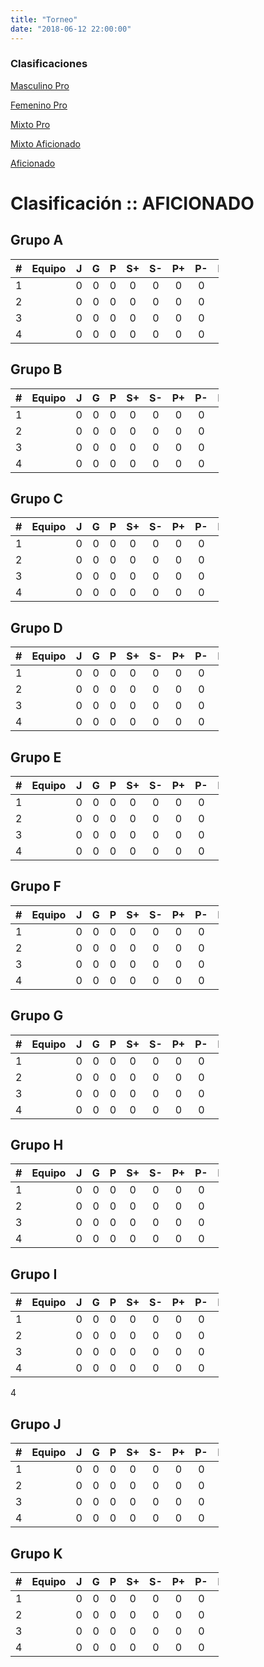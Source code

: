 ```yaml
---
title: "Torneo"
date: "2018-06-12 22:00:00"
---
```



<style>
table {
    width: 66%;
	min-width: 256px;
}
</style>

<aside>
<h3>Clasificaciones</h3>
<p><a href="clasif-masc/">Masculino Pro</a></p>
<p><a href="clasif-fem/">Femenino Pro</a></p>
<p><a href="clasif-mix/">Mixto Pro</a></p>
<p><a href="clasif-mixa/">Mixto Aficionado</a></p>
<p><a href="clasif-afi/">Aficionado</a></p>
</aside>

# Clasificación :: AFICIONADO

## Grupo A

\# 	 | Equipo 				 	 | J   | G 	 | P   | S+  | S-  | P+  | P-  | Ptos.
:---:| ------					 |:---:|:---:|:---:|:---:|:---:|:---:|:---:| :---:
1  	 |  	 					 | 0   | 0 	 | 0   | 0   | 0   | 0   | 0   | 0
2  	 |  		 	 			 | 0   | 0 	 | 0   | 0   | 0   | 0   | 0   | 0
3  	 |  	 	 	 			 | 0   | 0 	 | 0   | 0   | 0   | 0   | 0   | 0
4  	 |  		 	 			 | 0   | 0 	 | 0   | 0   | 0   | 0   | 0   | 0

## Grupo B

\# 	 | Equipo 				 	 | J   | G 	 | P   | S+  | S-  | P+  | P-  | Ptos.
:---:| ------					 |:---:|:---:|:---:|:---:|:---:|:---:|:---:| :---:
1  	 |  	 					 | 0   | 0 	 | 0   | 0   | 0   | 0   | 0   | 0
2  	 |  		 	 			 | 0   | 0 	 | 0   | 0   | 0   | 0   | 0   | 0
3  	 |  	 	 	 			 | 0   | 0 	 | 0   | 0   | 0   | 0   | 0   | 0
4  	 |  		 	 			 | 0   | 0 	 | 0   | 0   | 0   | 0   | 0   | 0

## Grupo C

\# 	 | Equipo 				 	 | J   | G 	 | P   | S+  | S-  | P+  | P-  | Ptos.
:---:| ------					 |:---:|:---:|:---:|:---:|:---:|:---:|:---:| :---:
1  	 |  	 					 | 0   | 0 	 | 0   | 0   | 0   | 0   | 0   | 0
2  	 |  		 	 			 | 0   | 0 	 | 0   | 0   | 0   | 0   | 0   | 0
3  	 |  	 	 	 			 | 0   | 0 	 | 0   | 0   | 0   | 0   | 0   | 0
4  	 |  		 	 			 | 0   | 0 	 | 0   | 0   | 0   | 0   | 0   | 0

## Grupo D

\# 	 | Equipo 				 	 | J   | G 	 | P   | S+  | S-  | P+  | P-  | Ptos.
:---:| ------					 |:---:|:---:|:---:|:---:|:---:|:---:|:---:| :---:
1  	 |  	 					 | 0   | 0 	 | 0   | 0   | 0   | 0   | 0   | 0
2  	 |  		 	 			 | 0   | 0 	 | 0   | 0   | 0   | 0   | 0   | 0
3  	 |  	 	 	 			 | 0   | 0 	 | 0   | 0   | 0   | 0   | 0   | 0
4  	 |  		 	 			 | 0   | 0 	 | 0   | 0   | 0   | 0   | 0   | 0

## Grupo E

\# 	 | Equipo 				 	 | J   | G 	 | P   | S+  | S-  | P+  | P-  | Ptos.
:---:| ------					 |:---:|:---:|:---:|:---:|:---:|:---:|:---:| :---:
1  	 |  	 					 | 0   | 0 	 | 0   | 0   | 0   | 0   | 0   | 0
2  	 |  		 	 			 | 0   | 0 	 | 0   | 0   | 0   | 0   | 0   | 0
3  	 |  	 	 	 			 | 0   | 0 	 | 0   | 0   | 0   | 0   | 0   | 0
4  	 |  		 	 			 | 0   | 0 	 | 0   | 0   | 0   | 0   | 0   | 0

## Grupo F

\# 	 | Equipo 				 	 | J   | G 	 | P   | S+  | S-  | P+  | P-  | Ptos.
:---:| ------					 |:---:|:---:|:---:|:---:|:---:|:---:|:---:| :---:
1  	 |  	 					 | 0   | 0 	 | 0   | 0   | 0   | 0   | 0   | 0
2  	 |  		 	 			 | 0   | 0 	 | 0   | 0   | 0   | 0   | 0   | 0
3  	 |  	 	 	 			 | 0   | 0 	 | 0   | 0   | 0   | 0   | 0   | 0
4  	 |  		 	 			 | 0   | 0 	 | 0   | 0   | 0   | 0   | 0   | 0

## Grupo G

\# 	 | Equipo 				 	 | J   | G 	 | P   | S+  | S-  | P+  | P-  | Ptos.
:---:| ------					 |:---:|:---:|:---:|:---:|:---:|:---:|:---:| :---:
1  	 |  	 					 | 0   | 0 	 | 0   | 0   | 0   | 0   | 0   | 0
2  	 |  		 	 			 | 0   | 0 	 | 0   | 0   | 0   | 0   | 0   | 0
3  	 |  	 	 	 			 | 0   | 0 	 | 0   | 0   | 0   | 0   | 0   | 0
4  	 |  		 	 			 | 0   | 0 	 | 0   | 0   | 0   | 0   | 0   | 0

## Grupo H

\# 	 | Equipo 				 	 | J   | G 	 | P   | S+  | S-  | P+  | P-  | Ptos.
:---:| ------					 |:---:|:---:|:---:|:---:|:---:|:---:|:---:| :---:
1  	 |  	 					 | 0   | 0 	 | 0   | 0   | 0   | 0   | 0   | 0
2  	 |  		 	 			 | 0   | 0 	 | 0   | 0   | 0   | 0   | 0   | 0
3  	 |  	 	 	 			 | 0   | 0 	 | 0   | 0   | 0   | 0   | 0   | 0
4  	 |  		 	 			 | 0   | 0 	 | 0   | 0   | 0   | 0   | 0   | 0

## Grupo I

\# 	 | Equipo 				 	 | J   | G 	 | P   | S+  | S-  | P+  | P-  | Ptos.
:---:| ------					 |:---:|:---:|:---:|:---:|:---:|:---:|:---:| :---:
1  	 |  	 					 | 0   | 0 	 | 0   | 0   | 0   | 0   | 0   | 0
2  	 |  		 	 			 | 0   | 0 	 | 0   | 0   | 0   | 0   | 0   | 0
3  	 |  	 	 	 			 | 0   | 0 	 | 0   | 0   | 0   | 0   | 0   | 0
4  	 |  		 	 			 | 0   | 0 	 | 0   | 0   | 0   | 0   | 0   | 0
4
## Grupo J

\# 	 | Equipo 				 	 | J   | G 	 | P   | S+  | S-  | P+  | P-  | Ptos.
:---:| ------					 |:---:|:---:|:---:|:---:|:---:|:---:|:---:| :---:
1  	 |  	 					 | 0   | 0 	 | 0   | 0   | 0   | 0   | 0   | 0
2  	 |  		 	 			 | 0   | 0 	 | 0   | 0   | 0   | 0   | 0   | 0
3  	 |  	 	 	 			 | 0   | 0 	 | 0   | 0   | 0   | 0   | 0   | 0
4  	 |  		 	 			 | 0   | 0 	 | 0   | 0   | 0   | 0   | 0   | 0

## Grupo K

\# 	 | Equipo 				 	 | J   | G 	 | P   | S+  | S-  | P+  | P-  | Ptos.
:---:| ------					 |:---:|:---:|:---:|:---:|:---:|:---:|:---:| :---:
1  	 |  	 					 | 0   | 0 	 | 0   | 0   | 0   | 0   | 0   | 0
2  	 |  		 	 			 | 0   | 0 	 | 0   | 0   | 0   | 0   | 0   | 0
3  	 |  	 	 	 			 | 0   | 0 	 | 0   | 0   | 0   | 0   | 0   | 0
4  	 |  		 	 			 | 0   | 0 	 | 0   | 0   | 0   | 0   | 0   | 0
